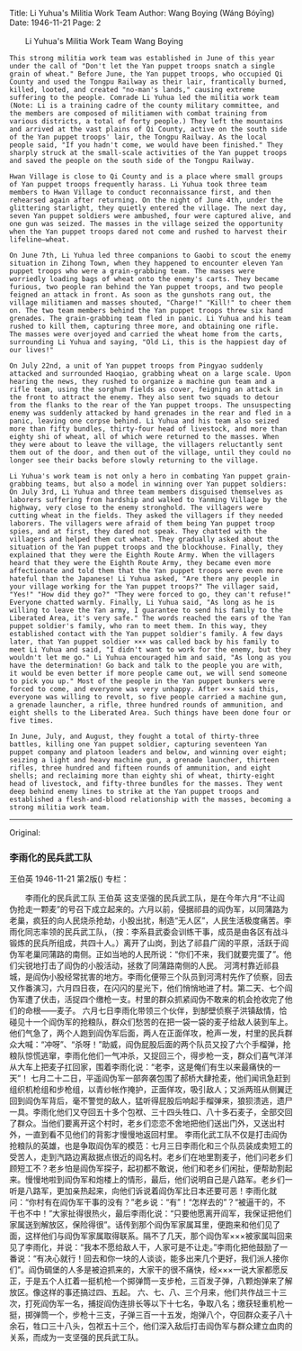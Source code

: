 Title: Li Yuhua's Militia Work Team
Author: Wang Boying (Wáng Bóyīng)
Date: 1946-11-21
Page: 2

　　Li Yuhua's Militia Work Team
    Wang Boying

    This strong militia work team was established in June of this year under the call of "Don't let the Yan puppet troops snatch a single grain of wheat." Before June, the Yan puppet troops, who occupied Qi County and used the Tongpu Railway as their lair, frantically burned, killed, looted, and created "no-man's lands," causing extreme suffering to the people. Comrade Li Yuhua led the militia work team (Note: Li is a training cadre of the county military committee, and the members are composed of militiamen with combat training from various districts, a total of forty people.) They left the mountains and arrived at the vast plains of Qi County, active on the south side of the Yan puppet troops' lair, the Tongpu Railway. As the local people said, "If you hadn't come, we would have been finished." They sharply struck at the small-scale activities of the Yan puppet troops and saved the people on the south side of the Tongpu Railway.

    Hwan Village is close to Qi County and is a place where small groups of Yan puppet troops frequently harass. Li Yuhua took three team members to Hwan Village to conduct reconnaissance first, and then rehearsed again after returning. On the night of June 4th, under the glittering starlight, they quietly entered the village. The next day, seven Yan puppet soldiers were ambushed, four were captured alive, and one gun was seized. The masses in the village seized the opportunity when the Yan puppet troops dared not come and rushed to harvest their lifeline—wheat.

    On June 7th, Li Yuhua led three companions to Gaobi to scout the enemy situation in Zihong Town, when they happened to encounter eleven Yan puppet troops who were a grain-grabbing team. The masses were worriedly loading bags of wheat onto the enemy's carts. They became furious, two people ran behind the Yan puppet troops, and two people feigned an attack in front. As soon as the gunshots rang out, the village militiamen and masses shouted, "Charge!" "Kill!" to cheer them on. The two team members behind the Yan puppet troops threw six hand grenades. The grain-grabbing team fled in panic. Li Yuhua and his team rushed to kill them, capturing three more, and obtaining one rifle. The masses were overjoyed and carried the wheat home from the carts, surrounding Li Yuhua and saying, "Old Li, this is the happiest day of our lives!"

    On July 22nd, a unit of Yan puppet troops from Pingyao suddenly attacked and surrounded Haoqiao, grabbing wheat on a large scale. Upon hearing the news, they rushed to organize a machine gun team and a rifle team, using the sorghum fields as cover, feigning an attack in the front to attract the enemy. They also sent two squads to detour from the flanks to the rear of the Yan puppet troops. The unsuspecting enemy was suddenly attacked by hand grenades in the rear and fled in a panic, leaving one corpse behind. Li Yuhua and his team also seized more than fifty bundles, thirty-four head of livestock, and more than eighty shi of wheat, all of which were returned to the masses. When they were about to leave the village, the villagers reluctantly sent them out of the door, and then out of the village, until they could no longer see their backs before slowly returning to the village.

    Li Yuhua's work team is not only a hero in combating Yan puppet grain-grabbing teams, but also a model in winning over Yan puppet soldiers: On July 3rd, Li Yuhua and three team members disguised themselves as laborers suffering from hardship and walked to Yanming Village by the highway, very close to the enemy stronghold. The villagers were cutting wheat in the fields. They asked the villagers if they needed laborers. The villagers were afraid of them being Yan puppet troop spies, and at first, they dared not speak. They chatted with the villagers and helped them cut wheat. They gradually asked about the situation of the Yan puppet troops and the blockhouse. Finally, they explained that they were the Eighth Route Army. When the villagers heard that they were the Eighth Route Army, they became even more affectionate and told them that the Yan puppet troops were even more hateful than the Japanese! Li Yuhua asked, "Are there any people in your village working for the Yan puppet troops?" The villager said, "Yes!" "How did they go?" "They were forced to go, they can't refuse!" Everyone chatted warmly. Finally, Li Yuhua said, "As long as he is willing to leave the Yan army, I guarantee to send his family to the Liberated Area, it's very safe." The words reached the ears of the Yan puppet soldier's family, who ran to meet them. In this way, they established contact with the Yan puppet soldier's family. A few days later, that Yan puppet soldier ××× was called back by his family to meet Li Yuhua and said, "I didn't want to work for the enemy, but they wouldn't let me go." Li Yuhua encouraged him and said, "As long as you have the determination! Go back and talk to the people you are with, it would be even better if more people came out, we will send someone to pick you up." Most of the people in the Yan puppet bunkers were forced to come, and everyone was very unhappy. After ××× said this, everyone was willing to revolt, so five people carried a machine gun, a grenade launcher, a rifle, three hundred rounds of ammunition, and eight shells to the Liberated Area. Such things have been done four or five times.

    In June, July, and August, they fought a total of thirty-three battles, killing one Yan puppet soldier, capturing seventeen Yan puppet company and platoon leaders and below, and winning over eight; seizing a light and heavy machine gun, a grenade launcher, thirteen rifles, three hundred and fifteen rounds of ammunition, and eight shells; and reclaiming more than eighty shi of wheat, thirty-eight head of livestock, and fifty-three bundles for the masses. They went deep behind enemy lines to strike at the Yan puppet troops and established a flesh-and-blood relationship with the masses, becoming a strong militia work team.



<hr /> 

Original: 


### 李雨化的民兵武工队
王伯英
1946-11-21
第2版()
专栏：

　　李雨化的民兵武工队
    王伯英
    这支坚强的民兵武工队，是在今年六月“不让阎伪抢走一颗麦”的号召下成立起来的。六月以前，侵据祁县的阎伪军，以同蒲路为老巢，疯狂的向人民烧杀抢劫，小股出扰，制造“无人区”，人民生活极度痛苦。李雨化同志率领的民兵武工队，（按：李系县武委会训练干事，成员是由各区有战斗锻炼的民兵所组成，共四十人。）离开了山岗，到达了祁县广阔的平原，活跃于阎伪军老巢同蒲路的南侧。正如当地的人民所说：“你们不来，我们就要完蛋了”。他们尖锐地打击了阎伪的小股活动，拯救了同蒲路南侧的人民。
    河湾村靠近祁县城，是阎伪小股经常扰害的地方。李雨化便带三个队员到河湾村先作了侦察，回去又作番演习，六月四日夜，在闪闪的星光下，他们悄悄地进了村。第二天、七个阎伪军遭了伏击，活捉四个缴枪一支。村里的群众抓紧阎伪不敢来的机会抢收完了他们的命根——麦子。
    六月七日李雨化带领三个伙伴，到郜壁侦察子洪镇敌情，恰碰见十一个阎伪军的抢粮队，群众们愁苦的在把一袋一袋的麦子给敌人装到车上。他们气急了，两个人跑到阎伪军后面，两人在正面佯攻，枪声一发，村里的民兵群众大喊：“冲呀”、“杀呀！”助威，阎伪屁股后面的两个队员又投了六个手榴弹，抢粮队惊慌逃窜，李雨化他们一气冲杀，又捉回三个，得步枪一支，群众们喜气洋洋从大车上把麦子扛回家，围着李雨化说：“老李，这是俺们有生以来最痛快的一天”！
    七月二十二日，平遥阎伪军一部奔袭包围了郝桥大肆抢麦，他们闻讯急赶到组织机枪组和步枪组，以青纱帐作掩护，正面佯攻，吸引敌人；又派两班从侧翼迂回到阎伪军背后，毫不警觉的敌人，猛听得屁股后响起手榴弹来，狼狈溃逃，遗尸一具。李雨化他们又夺回五十多个包袱、三十四头牲口、八十多石麦子，全部交回了群众。当他们要离开这个村时，老乡们恋恋不舍地把他们送出门外，又送出村外，一直到看不见他们的背影才慢慢地返回村里。
    李雨化武工队不仅是打击阎伪抢粮队的英雄，也是争取阎伪军的模范：七月三日李雨化和三个队员装成卖短工的受苦人，走到汽路边离敌据点很近的阎名村。老乡们在地里割麦子，他们问老乡们顾短工不？老乡怕是阎伪军探子，起初都不敢说，他们和老乡们闲扯，便帮助割起来。慢慢地啦到阎伪军和炮楼上的情形，最后，他们说明自己是八路军。老乡们一听是八路军，更加亲热起来，向他们诉说着阎伪军比日本还要可恶！李雨化就问：“你村有在阎伪军干事的没有？”老乡说：“有”！“怎样去的”？“被逼干的，不干也不中！”大家扯得很热火，最后李雨化说：“只要他愿离开阎军，我保证把他们家属送到解放区，保险得很”。话传到那个阎伪军家属耳里，便跑来和他们见了面，这样他们与阎伪军家属取得联系。隔不了几天，那个阎伪军×××被家属叫回来见了李雨化，并说：“我本不愿给敌人干，人家可是不让走。”李雨化把他鼓励了一番说：“有决心就行！回去和你一块的人谈谈，能多出来几个更好，我们派人接你们”。阎伪碉堡的人多是被迫抓来的，大家干的很不痛快，经×××一说大家都愿反正，于是五个人扛着一挺机枪一个掷弹筒一支步枪，三百发子弹，八颗炮弹来了解放区。像这样的事还搞过四、五起。
    六、七、八、三个月来，他们共作战三十三次，打死阎伪军一名，捕捉阎伪连排长等以下十七名，争取八名；缴获轻重机枪一挺，掷弹筒一个，步枪十三支，子弹三百一十五发，炮弹八个，夺回群众麦子八十余石，牲口三十八头，包袱五十三个，他们深入敌后打击阎伪军与群众建立血肉的关系，而成为一支坚强的民兵武工队。
